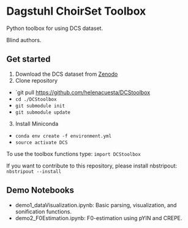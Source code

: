 # Dagstuhl ChoirSet Toolbox

Python toolbox for using DCS dataset.

Blind authors.

## Get started
1. Download the DCS dataset from [Zenodo](https://www.zenodo.org)
2. Clone repository
  * `git pull https://github.com/helenacuesta/DCStoolbox
  * `cd ./DCStoolbox`
  * `git submodule init`
  * `git submodule update`
3. Install Miniconda
  * `conda env create -f environment.yml`
  * `source activate DCS`

To use the toolbox functions type:
`import DCStoolbox`

If you want to contribute to this repository, please install nbstripout:
`nbstripout --install`

## Demo Notebooks
* demo1_dataVisualization.ipynb: Basic parsing, visualization, and sonification functions.
* demo2_F0Estimation.ipynb: F0-estimation using pYIN and CREPE.
